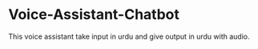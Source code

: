# Voice-Assistant-Chatbot

<d>This voice assistant take input in urdu and give output in urdu with audio.</d>

